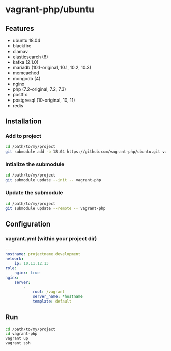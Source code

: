 # vagrant-php/ubuntu

## Features

 * ubuntu 18.04
 * blackfire
 * clamav
 * elasticsearch (6)
 * kafka (2.1.0)
 * mariadb (10.1-original, 10.1, 10.2, 10.3)
 * memcached
 * mongodb (4)
 * nginx
 * php (7.2-original, 7.2, 7.3)
 * postfix
 * postgresql (10-original, 10, 11)
 * redis

## Installation

### Add to project

```bash
cd /path/to/my/project
git submodule add -b 18.04 https://github.com/vagrant-php/ubuntu.git vagrant-php
```

### Intialize the submodule

```bash
cd /path/to/my/project
git submodule update --init -- vagrant-php
```

### Update the submodule

```bash
cd /path/to/my/project
git submodule update --remote -- vagrant-php
```

## Configuration

### vagrant.yml (within your project dir)

```yml
---
hostname: projectname.development
network:
    ip: 10.11.12.13
role:
    nginx: true
nginx:
    server:
        -
            root: /vagrant
            server_name: *hostname
            template: default
```

## Run

```bash
cd /path/to/my/project
cd vagrant-php
vagrant up
vagrant ssh
```
